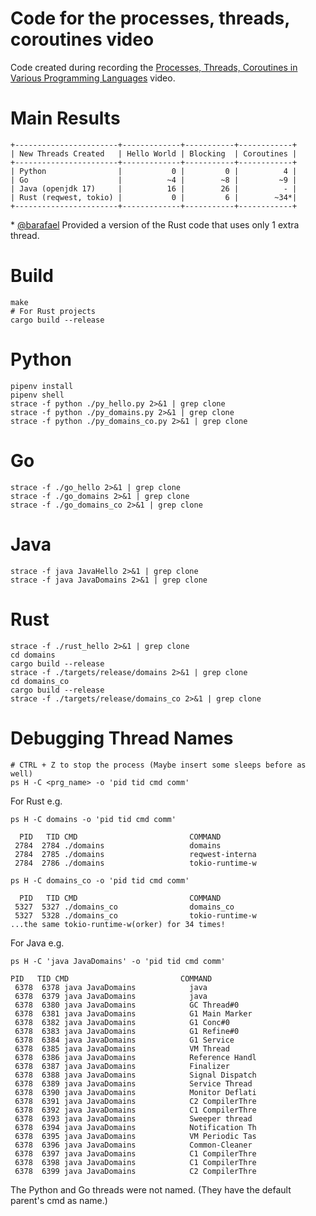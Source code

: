 # Code for the processes, threads, coroutines video
Code created during recording the [Processes, Threads, Coroutines in Various Programming Languages](https://youtu.be/ehW2dv0IPIM) video.

# Main Results
```
+-----------------------+-------------+-----------+------------+
| New Threads Created   | Hello World | Blocking  | Coroutines |
+-----------------------+-------------+-----------+------------+
| Python                |           0 |         0 |          4 |
| Go                    |          ~4 |        ~8 |         ~9 |
| Java (openjdk 17)     |          16 |        26 |          - |
| Rust (reqwest, tokio) |           0 |         6 |        ~34*|
+-----------------------+-------------+-----------+------------+
```
\* [@barafael](https://www.github.com/barafael) Provided a version of the Rust code that uses only 1 extra thread.

# Build
```
make
# For Rust projects
cargo build --release
```

# Python
```
pipenv install
pipenv shell
strace -f python ./py_hello.py 2>&1 | grep clone
strace -f python ./py_domains.py 2>&1 | grep clone
strace -f python ./py_domains_co.py 2>&1 | grep clone
```

# Go
```
strace -f ./go_hello 2>&1 | grep clone
strace -f ./go_domains 2>&1 | grep clone
strace -f ./go_domains_co 2>&1 | grep clone
```

# Java
```
strace -f java JavaHello 2>&1 | grep clone
strace -f java JavaDomains 2>&1 | grep clone
```

# Rust
```
strace -f ./rust_hello 2>&1 | grep clone
cd domains
cargo build --release
strace -f ./targets/release/domains 2>&1 | grep clone
cd domains_co
cargo build --release
strace -f ./targets/release/domains_co 2>&1 | grep clone
```

# Debugging Thread Names
```
# CTRL + Z to stop the process (Maybe insert some sleeps before as well)
ps H -C <prg_name> -o 'pid tid cmd comm'
```

For Rust e.g.
```
ps H -C domains -o 'pid tid cmd comm'
```

```
  PID   TID CMD                         COMMAND
 2784  2784 ./domains                   domains
 2784  2785 ./domains                   reqwest-interna
 2784  2786 ./domains                   tokio-runtime-w
```

```
ps H -C domains_co -o 'pid tid cmd comm'
```
```
  PID   TID CMD                         COMMAND
 5327  5327 ./domains_co                domains_co
 5327  5328 ./domains_co                tokio-runtime-w
...the same tokio-runtime-w(orker) for 34 times!
```

For Java e.g.
```
ps H -C 'java JavaDomains' -o 'pid tid cmd comm'
```
```
PID   TID CMD                         COMMAND
 6378  6378 java JavaDomains            java
 6378  6379 java JavaDomains            java
 6378  6380 java JavaDomains            GC Thread#0
 6378  6381 java JavaDomains            G1 Main Marker
 6378  6382 java JavaDomains            G1 Conc#0
 6378  6383 java JavaDomains            G1 Refine#0
 6378  6384 java JavaDomains            G1 Service
 6378  6385 java JavaDomains            VM Thread
 6378  6386 java JavaDomains            Reference Handl
 6378  6387 java JavaDomains            Finalizer
 6378  6388 java JavaDomains            Signal Dispatch
 6378  6389 java JavaDomains            Service Thread
 6378  6390 java JavaDomains            Monitor Deflati
 6378  6391 java JavaDomains            C2 CompilerThre
 6378  6392 java JavaDomains            C1 CompilerThre
 6378  6393 java JavaDomains            Sweeper thread
 6378  6394 java JavaDomains            Notification Th
 6378  6395 java JavaDomains            VM Periodic Tas
 6378  6396 java JavaDomains            Common-Cleaner
 6378  6397 java JavaDomains            C1 CompilerThre
 6378  6398 java JavaDomains            C1 CompilerThre
 6378  6399 java JavaDomains            C2 CompilerThre
```

The Python and Go threads were not named. (They have the default parent's cmd as name.)
